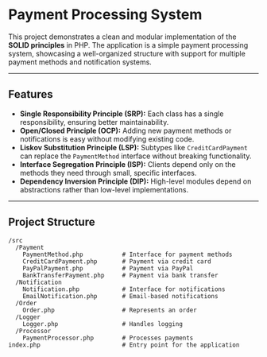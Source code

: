 # Payment Processing System

This project demonstrates a clean and modular implementation of the **SOLID principles** in PHP. The application is a simple payment processing system, showcasing a well-organized structure with support for multiple payment methods and notification systems.

---

## Features

- **Single Responsibility Principle (SRP):** Each class has a single responsibility, ensuring better maintainability.
- **Open/Closed Principle (OCP):** Adding new payment methods or notifications is easy without modifying existing code.
- **Liskov Substitution Principle (LSP):** Subtypes like `CreditCardPayment` can replace the `PaymentMethod` interface without breaking functionality.
- **Interface Segregation Principle (ISP):** Clients depend only on the methods they need through small, specific interfaces.
- **Dependency Inversion Principle (DIP):** High-level modules depend on abstractions rather than low-level implementations.

---

## Project Structure

```plaintext
/src
  /Payment
    PaymentMethod.php           # Interface for payment methods
    CreditCardPayment.php       # Payment via credit card
    PayPalPayment.php           # Payment via PayPal
    BankTransferPayment.php     # Payment via bank transfer
  /Notification
    Notification.php            # Interface for notifications
    EmailNotification.php       # Email-based notifications
  /Order
    Order.php                   # Represents an order
  /Logger
    Logger.php                  # Handles logging
  /Processor
    PaymentProcessor.php        # Processes payments
index.php                       # Entry point for the application
